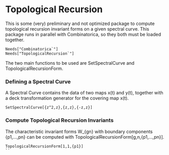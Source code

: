 # Topological Recursion 
This is some (very) preliminary and not optimized package to compute topological recursion invariant forms on a given spectral curve. This package runs in parallel with Combinatorica, so they both must be loaded together. 

```
Needs["Combinatorica`"]
Needs["TopologicalRecursion`"]
```

The two main functions to be used are SetSpectralCurve and TopologicalRecursionForm. 

### Defining a Spectral Curve

A Spectral Curve contains the data of two maps x(t) and y(t), together with a deck transformation generator for the covering map x(t). 

```
SetSpectralCurve[{z^2,z},{z,z},{-z,z}]
```

### Compute Topological Recursion Invariants

The characteristic invariant forms W_{gn} with boundary components {p1,...,pn} can be computed with TopologicalRecursionForm[g,n,{p1,...,pn}].   

```
TopologicalRecursionForm[1,1,{p1}]
``